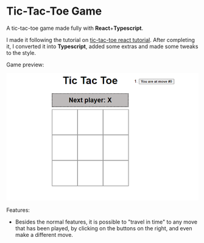# Tic-Tac-Toe Game
A tic-tac-toe game made fully with **React**+**Typescript**.

I made it following the tutorial on <a href=https://react.dev/learn/tutorial-tic-tac-toe>tic-tac-toe react tutorial</a>.
After completing it, I converted it into **Typescript**, added some extras and made some tweaks to the style.

Game preview:

![alt text](https://github.com/JorgeFresco/Tic-Tac-Toe/blob/gh-pages/Game.PNG?raw=true)

Features:
- Besides the normal features, it is possible to "travel in time" to any move that has been played,
  by clicking on the buttons on the right, and even make a different move.
